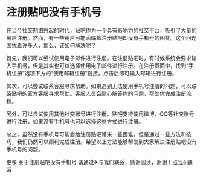 # 注册贴吧没有手机号

在当今社交网络兴起的时代，贴吧作为一个具有影响力的社交平台，吸引了大量的用户注册。然而，有一些用户可能面临着注册贴吧却没有手机号的困扰。这个问题困扰着许多人，那么，该如何解决呢？

首先，我们可以尝试使用电子邮件进行注册。在注册贴吧时，有时候系统会要求输入手机号，但是其实也可以选择使用电子邮件进行注册。在注册页面中，找到“手机注册”选项下方的“使用邮箱注册”链接，点击后即可输入邮箱进行注册。

其次，可以尝试联系客服寻求帮助。如果遇到无法使用手机号注册的问题，可以联系贴吧的官方客服寻求帮助。客服人员会耐心解答你的问题，帮助你完成注册流程。

另外，可以尝试使用其他社交账号进行注册。贴吧支持使用微博、QQ等社交账号进行注册，如果没有手机号也可以选择这些方式进行注册。

总之，虽然没有手机号可能会给注册贴吧带来一些困难，但是通过一些方法和技巧，我们仍然可以顺利完成注册。希望以上方法能够帮助到大家解决注册贴吧没有手机号的问题。

更多 关于注册贴吧没有手机号 请通过✈与我们联系，感谢阅读，谢谢！[点我✈联系](https://w.k02.cc)